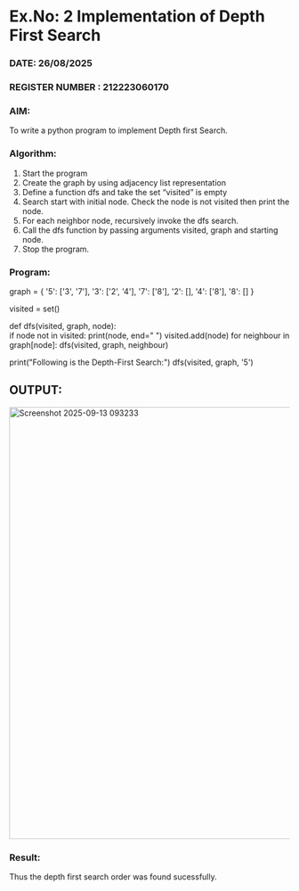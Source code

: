 # Ex.No: 2  Implementation of Depth First Search
### DATE: 26/08/2025                                                                        
### REGISTER NUMBER : 212223060170
### AIM: 
To write a python program to implement Depth first Search. 
### Algorithm:
1. Start the program
2. Create the graph by using adjacency list representation
3. Define a function dfs and take the set “visited” is empty 
4. Search start with initial node. Check the node is not visited then print the node.
5. For each neighbor node, recursively invoke the dfs search.
6. Call the dfs function by passing arguments visited, graph and starting node.
7. Stop the program.
### Program:
graph = {
    '5': ['3', '7'],
    '3': ['2', '4'],
    '7': ['8'],
    '2': [],
    '4': ['8'],
    '8': []
}

visited = set()  

def dfs(visited, graph, node):  
    if node not in visited:
        print(node, end=" ")
        visited.add(node)
        for neighbour in graph[node]:
            dfs(visited, graph, neighbour)


print("Following is the Depth-First Search:")
dfs(visited, graph, '5')

## OUTPUT:
<img width="784" height="775" alt="Screenshot 2025-09-13 093233" src="https://github.com/user-attachments/assets/af2a3373-acb2-48f7-982a-e33327aa1345" />




### Result:
Thus the depth first search order was found sucessfully.
